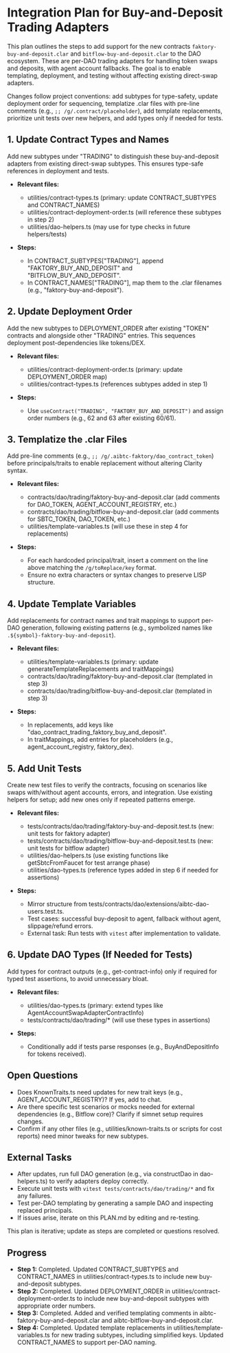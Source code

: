# Integration Plan for Buy-and-Deposit Trading Adapters

This plan outlines the steps to add support for the new contracts `faktory-buy-and-deposit.clar` and `bitflow-buy-and-deposit.clar` to the DAO ecosystem. These are per-DAO trading adapters for handling token swaps and deposits, with agent account fallbacks. The goal is to enable templating, deployment, and testing without affecting existing direct-swap adapters.

Changes follow project conventions: add subtypes for type-safety, update deployment order for sequencing, templatize .clar files with pre-line comments (e.g., `;; /g/.contract/placeholder`), add template replacements, prioritize unit tests over new helpers, and add types only if needed for tests.

## 1. Update Contract Types and Names
Add new subtypes under "TRADING" to distinguish these buy-and-deposit adapters from existing direct-swap subtypes. This ensures type-safe references in deployment and tests.

- **Relevant files:**
  - utilities/contract-types.ts (primary: update CONTRACT_SUBTYPES and CONTRACT_NAMES)
  - utilities/contract-deployment-order.ts (will reference these subtypes in step 2)
  - utilities/dao-helpers.ts (may use for type checks in future helpers/tests)

- **Steps:**
  - In CONTRACT_SUBTYPES["TRADING"], append "FAKTORY_BUY_AND_DEPOSIT" and "BITFLOW_BUY_AND_DEPOSIT".
  - In CONTRACT_NAMES["TRADING"], map them to the .clar filenames (e.g., "faktory-buy-and-deposit").

## 2. Update Deployment Order
Add the new subtypes to DEPLOYMENT_ORDER after existing "TOKEN" contracts and alongside other "TRADING" entries. This sequences deployment post-dependencies like tokens/DEX.

- **Relevant files:**
  - utilities/contract-deployment-order.ts (primary: update DEPLOYMENT_ORDER map)
  - utilities/contract-types.ts (references subtypes added in step 1)

- **Steps:**
  - Use `useContract("TRADING", "FAKTORY_BUY_AND_DEPOSIT")` and assign order numbers (e.g., 62 and 63 after existing 60/61).

## 3. Templatize the .clar Files
Add pre-line comments (e.g., `;; /g/.aibtc-faktory/dao_contract_token`) before principals/traits to enable replacement without altering Clarity syntax.

- **Relevant files:**
  - contracts/dao/trading/faktory-buy-and-deposit.clar (add comments for DAO_TOKEN, AGENT_ACCOUNT_REGISTRY, etc.)
  - contracts/dao/trading/bitflow-buy-and-deposit.clar (add comments for SBTC_TOKEN, DAO_TOKEN, etc.)
  - utilities/template-variables.ts (will use these in step 4 for replacements)

- **Steps:**
  - For each hardcoded principal/trait, insert a comment on the line above matching the `/g/toReplace/key` format.
  - Ensure no extra characters or syntax changes to preserve LISP structure.

## 4. Update Template Variables
Add replacements for contract names and trait mappings to support per-DAO generation, following existing patterns (e.g., symbolized names like `.${symbol}-faktory-buy-and-deposit`).

- **Relevant files:**
  - utilities/template-variables.ts (primary: update generateTemplateReplacements and traitMappings)
  - contracts/dao/trading/faktory-buy-and-deposit.clar (templated in step 3)
  - contracts/dao/trading/bitflow-buy-and-deposit.clar (templated in step 3)

- **Steps:**
  - In replacements, add keys like "dao_contract_trading_faktory_buy_and_deposit".
  - In traitMappings, add entries for placeholders (e.g., agent_account_registry, faktory_dex).

## 5. Add Unit Tests
Create new test files to verify the contracts, focusing on scenarios like swaps with/without agent accounts, errors, and integration. Use existing helpers for setup; add new ones only if repeated patterns emerge.

- **Relevant files:**
  - tests/contracts/dao/trading/faktory-buy-and-deposit.test.ts (new: unit tests for faktory adapter)
  - tests/contracts/dao/trading/bitflow-buy-and-deposit.test.ts (new: unit tests for bitflow adapter)
  - utilities/dao-helpers.ts (use existing functions like getSbtcFromFaucet for test arrange phase)
  - utilities/dao-types.ts (reference types added in step 6 if needed for assertions)

- **Steps:**
  - Mirror structure from tests/contracts/dao/extensions/aibtc-dao-users.test.ts.
  - Test cases: successful buy-deposit to agent, fallback without agent, slippage/refund errors.
  - External task: Run tests with `vitest` after implementation to validate.

## 6. Update DAO Types (If Needed for Tests)
Add types for contract outputs (e.g., get-contract-info) only if required for typed test assertions, to avoid unnecessary bloat.

- **Relevant files:**
  - utilities/dao-types.ts (primary: extend types like AgentAccountSwapAdapterContractInfo)
  - tests/contracts/dao/trading/* (will use these types in assertions)

- **Steps:**
  - Conditionally add if tests parse responses (e.g., BuyAndDepositInfo for tokens received).

## Open Questions
- Does KnownTraits.ts need updates for new trait keys (e.g., AGENT_ACCOUNT_REGISTRY)? If yes, add to chat.
- Are there specific test scenarios or mocks needed for external dependencies (e.g., Bitflow core)? Clarify if simnet setup requires changes.
- Confirm if any other files (e.g., utilities/known-traits.ts or scripts for cost reports) need minor tweaks for new subtypes.

## External Tasks
- After updates, run full DAO generation (e.g., via constructDao in dao-helpers.ts) to verify adapters deploy correctly.
- Execute unit tests with `vitest tests/contracts/dao/trading/*` and fix any failures.
- Test per-DAO templating by generating a sample DAO and inspecting replaced principals.
- If issues arise, iterate on this PLAN.md by editing and re-testing.

This plan is iterative; update as steps are completed or questions resolved.

## Progress
- **Step 1:** Completed. Updated CONTRACT_SUBTYPES and CONTRACT_NAMES in utilities/contract-types.ts to include new buy-and-deposit subtypes.
- **Step 2:** Completed. Updated DEPLOYMENT_ORDER in utilities/contract-deployment-order.ts to include new buy-and-deposit subtypes with appropriate order numbers.
- **Step 3:** Completed. Added and verified templating comments in aibtc-faktory-buy-and-deposit.clar and aibtc-bitflow-buy-and-deposit.clar.
- **Step 4:** Completed. Updated template replacements in utilities/template-variables.ts for new trading subtypes, including simplified keys. Updated CONTRACT_NAMES to support per-DAO naming.
